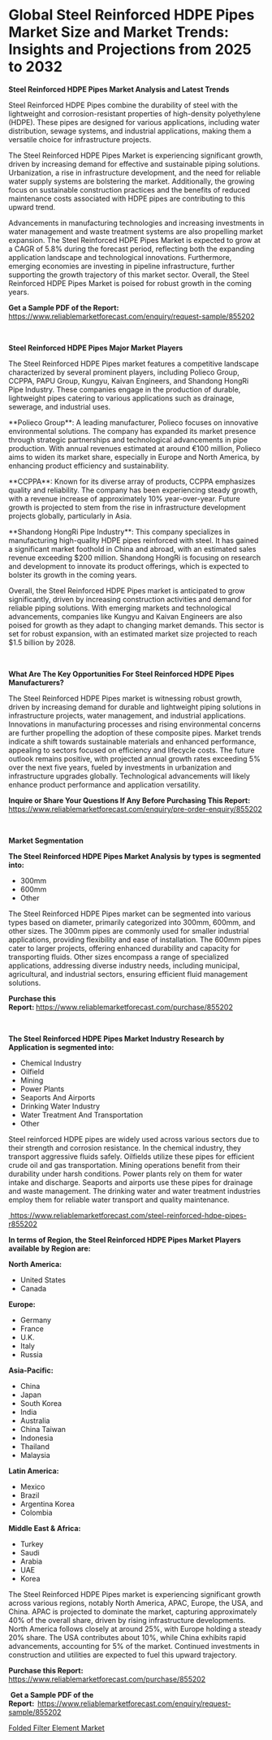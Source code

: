 <p><h1>Global Steel Reinforced HDPE Pipes Market Size and Market Trends: Insights and Projections from 2025 to 2032</h1></p><p><strong>Steel Reinforced HDPE Pipes Market Analysis and Latest Trends</strong></p>
<p><p>Steel Reinforced HDPE Pipes combine the durability of steel with the lightweight and corrosion-resistant properties of high-density polyethylene (HDPE). These pipes are designed for various applications, including water distribution, sewage systems, and industrial applications, making them a versatile choice for infrastructure projects.</p><p>The Steel Reinforced HDPE Pipes Market is experiencing significant growth, driven by increasing demand for effective and sustainable piping solutions. Urbanization, a rise in infrastructure development, and the need for reliable water supply systems are bolstering the market. Additionally, the growing focus on sustainable construction practices and the benefits of reduced maintenance costs associated with HDPE pipes are contributing to this upward trend.</p><p>Advancements in manufacturing technologies and increasing investments in water management and waste treatment systems are also propelling market expansion. The Steel Reinforced HDPE Pipes Market is expected to grow at a CAGR of 5.8% during the forecast period, reflecting both the expanding application landscape and technological innovations. Furthermore, emerging economies are investing in pipeline infrastructure, further supporting the growth trajectory of this market sector. Overall, the Steel Reinforced HDPE Pipes Market is poised for robust growth in the coming years.</p></p>
<p><strong>Get a Sample PDF of the Report:&nbsp;</strong> <a href="https://www.reliablemarketforecast.com/enquiry/request-sample/855202?utm_campaign=2011&utm_medium=2&utm_source=Github&utm_content=ia&utm_term=01022025&utm_id=steel-reinforced-hdpe-pipes">https://www.reliablemarketforecast.com/enquiry/request-sample/855202</a></p>
<p>&nbsp;</p>
<p><strong>Steel Reinforced HDPE Pipes Major Market Players</strong></p>
<p><p>The Steel Reinforced HDPE Pipes market features a competitive landscape characterized by several prominent players, including Polieco Group, CCPPA, PAPU Group, Kungyu, Kaivan Engineers, and Shandong HongRi Pipe Industry. These companies engage in the production of durable, lightweight pipes catering to various applications such as drainage, sewerage, and industrial uses.</p><p>**Polieco Group**: A leading manufacturer, Polieco focuses on innovative environmental solutions. The company has expanded its market presence through strategic partnerships and technological advancements in pipe production. With annual revenues estimated at around €100 million, Polieco aims to widen its market share, especially in Europe and North America, by enhancing product efficiency and sustainability.</p><p>**CCPPA**: Known for its diverse array of products, CCPPA emphasizes quality and reliability. The company has been experiencing steady growth, with a revenue increase of approximately 10% year-over-year. Future growth is projected to stem from the rise in infrastructure development projects globally, particularly in Asia.</p><p>**Shandong HongRi Pipe Industry**: This company specializes in manufacturing high-quality HDPE pipes reinforced with steel. It has gained a significant market foothold in China and abroad, with an estimated sales revenue exceeding $200 million. Shandong HongRi is focusing on research and development to innovate its product offerings, which is expected to bolster its growth in the coming years.</p><p>Overall, the Steel Reinforced HDPE Pipes market is anticipated to grow significantly, driven by increasing construction activities and demand for reliable piping solutions. With emerging markets and technological advancements, companies like Kungyu and Kaivan Engineers are also poised for growth as they adapt to changing market demands. This sector is set for robust expansion, with an estimated market size projected to reach $1.5 billion by 2028.</p></p>
<p>&nbsp;</p>
<p><strong>What Are The Key Opportunities For Steel Reinforced HDPE Pipes Manufacturers?</strong></p>
<p><p>The Steel Reinforced HDPE Pipes market is witnessing robust growth, driven by increasing demand for durable and lightweight piping solutions in infrastructure projects, water management, and industrial applications. Innovations in manufacturing processes and rising environmental concerns are further propelling the adoption of these composite pipes. Market trends indicate a shift towards sustainable materials and enhanced performance, appealing to sectors focused on efficiency and lifecycle costs. The future outlook remains positive, with projected annual growth rates exceeding 5% over the next five years, fueled by investments in urbanization and infrastructure upgrades globally. Technological advancements will likely enhance product performance and application versatility.</p></p>
<p><strong>Inquire or Share Your Questions If Any Before Purchasing This Report:</strong> <a href="https://www.reliablemarketforecast.com/enquiry/pre-order-enquiry/855202?utm_campaign=2011&utm_medium=2&utm_source=Github&utm_content=ia&utm_term=01022025&utm_id=steel-reinforced-hdpe-pipes">https://www.reliablemarketforecast.com/enquiry/pre-order-enquiry/855202</a></p>
<p>&nbsp;</p>
<p><strong>Market Segmentation</strong></p>
<p><strong>The Steel Reinforced HDPE Pipes Market Analysis by types is segmented into:</strong></p>
<p><ul><li>300mm</li><li>600mm</li><li>Other</li></ul></p>
<p><p>The Steel Reinforced HDPE Pipes market can be segmented into various types based on diameter, primarily categorized into 300mm, 600mm, and other sizes. The 300mm pipes are commonly used for smaller industrial applications, providing flexibility and ease of installation. The 600mm pipes cater to larger projects, offering enhanced durability and capacity for transporting fluids. Other sizes encompass a range of specialized applications, addressing diverse industry needs, including municipal, agricultural, and industrial sectors, ensuring efficient fluid management solutions.</p></p>
<p><strong>Purchase this Report:&nbsp;</strong><a href="https://www.reliablemarketforecast.com/purchase/855202?utm_campaign=2011&utm_medium=2&utm_source=Github&utm_content=ia&utm_term=01022025&utm_id=steel-reinforced-hdpe-pipes">https://www.reliablemarketforecast.com/purchase/855202</a></p>
<p>&nbsp;</p>
<p><strong>The Steel Reinforced HDPE Pipes Market Industry Research by Application is segmented into:</strong></p>
<p><ul><li>Chemical Industry</li><li>Oilfield</li><li>Mining</li><li>Power Plants</li><li>Seaports And Airports</li><li>Drinking Water Industry</li><li>Water Treatment And Transportation</li><li>Other</li></ul></p>
<p><p>Steel reinforced HDPE pipes are widely used across various sectors due to their strength and corrosion resistance. In the chemical industry, they transport aggressive fluids safely. Oilfields utilize these pipes for efficient crude oil and gas transportation. Mining operations benefit from their durability under harsh conditions. Power plants rely on them for water intake and discharge. Seaports and airports use these pipes for drainage and waste management. The drinking water and water treatment industries employ them for reliable water transport and quality maintenance.</p></p>
<p><a href="https://www.reliablemarketforecast.com/steel-reinforced-hdpe-pipes-r855202?utm_campaign=2011&utm_medium=2&utm_source=Github&utm_content=ia&utm_term=01022025&utm_id=steel-reinforced-hdpe-pipes">&nbsp;https://www.reliablemarketforecast.com/steel-reinforced-hdpe-pipes-r855202</a></p>
<p><strong>In terms of Region, the Steel Reinforced HDPE Pipes Market Players available by Region are:</strong></p>
<p>
    <p> <strong> North America: </strong>
        <ul>
            <li>United States</li>
            <li>Canada</li>
        </ul>
        </p> 
    <p> <strong> Europe: </strong>
        <ul>
            <li>Germany</li>
            <li>France</li>
            <li>U.K.</li>
            <li>Italy</li>
            <li>Russia</li>
        </ul>
        </p> 
    <p> <strong> Asia-Pacific: </strong>
        <ul>
            <li>China</li>
            <li>Japan</li>
            <li>South Korea</li>
            <li>India</li>
            <li>Australia</li>
            <li>China Taiwan</li>
            <li>Indonesia</li>
            <li>Thailand</li>
            <li>Malaysia</li>
        </ul>
        </p> 
    <p> <strong> Latin America: </strong>
        <ul>
            <li>Mexico</li>
            <li>Brazil</li>
            <li>Argentina Korea</li>
            <li>Colombia</li>
        </ul>
        </p> 
    <p> <strong> Middle East & Africa: </strong>
        <ul>
            <li>Turkey</li>
            <li>Saudi</li>
            <li>Arabia</li>
            <li>UAE</li>
            <li>Korea</li>
        </ul>
    </p>
    </p>
<p><p>The Steel Reinforced HDPE Pipes market is experiencing significant growth across various regions, notably North America, APAC, Europe, the USA, and China. APAC is projected to dominate the market, capturing approximately 40% of the overall share, driven by rising infrastructure developments. North America follows closely at around 25%, with Europe holding a steady 20% share. The USA contributes about 10%, while China exhibits rapid advancements, accounting for 5% of the market. Continued investments in construction and utilities are expected to fuel this upward trajectory.</p></p>
<p><strong>Purchase this Report: </strong><a href="https://www.reliablemarketforecast.com/purchase/855202?utm_campaign=2011&utm_medium=2&utm_source=Github&utm_content=ia&utm_term=01022025&utm_id=steel-reinforced-hdpe-pipes">https://www.reliablemarketforecast.com/purchase/855202</a></p>
<p>&nbsp;<strong>Get a Sample PDF of the Report:&nbsp;&nbsp;</strong><a href="https://www.reliablemarketforecast.com/enquiry/request-sample/855202?utm_campaign=2011&utm_medium=2&utm_source=Github&utm_content=ia&utm_term=01022025&utm_id=steel-reinforced-hdpe-pipes">https://www.reliablemarketforecast.com/enquiry/request-sample/855202</a></p>
<p><strong></strong></p>
<p><p><a href="https://github.com/ChiragRp1/Market-Research-Report-List-7/blob/main/folded-filter-element-market.md?utm_campaign=2011&utm_medium=2&utm_source=Github&utm_content=ia&utm_term=01022025&utm_id=steel-reinforced-hdpe-pipes">Folded Filter Element Market</a></p></p>